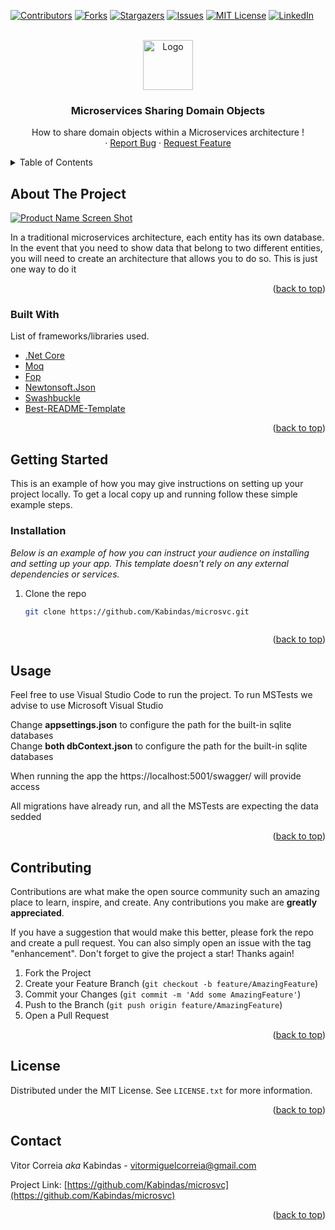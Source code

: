﻿<div id="top"></div>
<!--
*** Thanks for checking out the Best-README-Template. If you have a suggestion
*** that would make this better, please fork the repo and create a pull request
*** or simply open an issue with the tag "enhancement".
*** Don't forget to give the project a star!
*** Thanks again! Now go create something AMAZING! :D
-->



<!-- PROJECT SHIELDS -->
<!--
*** I'm using markdown "reference style" links for readability.
*** Reference links are enclosed in brackets [ ] instead of parentheses ( ).
*** See the bottom of this document for the declaration of the reference variables
*** for contributors-url, forks-url, etc. This is an optional, concise syntax you may use.
*** https://www.markdownguide.org/basic-syntax/#reference-style-links
-->
[![Contributors][contributors-shield]][contributors-url]
[![Forks][forks-shield]][forks-url]
[![Stargazers][stars-shield]][stars-url]
[![Issues][issues-shield]][issues-url]
[![MIT License][license-shield]][license-url]
[![LinkedIn][linkedin-shield]][linkedin-url]


<!-- PROJECT LOGO -->
<br />
<div align="center">
  <a href="https://github.com/Kabindas/microsvc">
    <img src="images/logo.png" alt="Logo" width="80" height="80">
  </a>

  <h3 align="center">Microservices Sharing Domain Objects</h3>

  <p align="center">
    How to share domain objects within a Microservices architecture !
    <br />
    ·
    <a href="https://github.com/Kabindas/microsvc/issues">Report Bug</a>
    ·
    <a href="https://github.com/Kabindas/microsvc/issues">Request Feature</a>
  </p>
</div>



<!-- TABLE OF CONTENTS -->
<details>
  <summary>Table of Contents</summary>
  <ol>
    <li>
      <a href="#about-the-project">About The Project</a>
      <ul>
        <li><a href="#built-with">Built With</a></li>
      </ul>
    </li>
    <li>
      <a href="#getting-started">Getting Started</a>
      <ul>
        <li><a href="#installation">Installation</a></li>
      </ul>
    </li>
    <li><a href="#usage">Usage</a></li>
    <li><a href="#roadmap">Roadmap</a></li>
    <li><a href="#contributing">Contributing</a></li>
    <li><a href="#license">License</a></li>
    <li><a href="#contact">Contact</a></li>
    <li><a href="#acknowledgments">Acknowledgments</a></li>
  </ol>
</details>



<!-- ABOUT THE PROJECT -->
## About The Project

[![Product Name Screen Shot][product-screenshot]](https://example.com)

In a traditional microservices architecture, each entity has its own database. In the event that you need to show data that belong to two different entities, you will need to create an architecture that allows you to do so. This is just one way to do it 

<p align="right">(<a href="#top">back to top</a>)</p>

### Built With

List of frameworks/libraries used.

* [.Net Core](https://dotnet.microsoft.com/en-us/download)
* [Moq](https://www.nuget.org/packages/Moq/)
* [Fop](https://www.nuget.org/packages/Fop/)
* [Newtonsoft.Json](https://www.nuget.org/packages/Newtonsoft.Json/13.0.1?_src=template)
* [Swashbuckle](https://www.nuget.org/packages/Swashbuckle.AspNetCore/6.3.0?_src=template)
* [Best-README-Template](https://github.com/othneildrew/Best-README-Template)

<p align="right">(<a href="#top">back to top</a>)</p>

<!-- GETTING STARTED -->
## Getting Started

This is an example of how you may give instructions on setting up your project locally.
To get a local copy up and running follow these simple example steps.

### Installation

_Below is an example of how you can instruct your audience on installing and setting up your app. This template doesn't rely on any external dependencies or services._

1. Clone the repo
   ```sh
   git clone https://github.com/Kabindas/microsvc.git
   ```
   ```
<p align="right">(<a href="#top">back to top</a>)</p>

<!-- USAGE EXAMPLES -->
## Usage

Feel free to use Visual Studio Code to run the project.
To run MSTests we advise to use Microsoft Visual Studio

Change <b>appsettings.json</b> to configure the path for the built-in sqlite databases<br>
Change <b>both dbContext.json</b> to configure the path for the built-in sqlite databases

When running the app the https://localhost:5001/swagger/ will provide access 

All migrations have already run, and all the MSTests are expecting the data sedded

<p align="right">(<a href="#top">back to top</a>)</p>

<!-- CONTRIBUTING -->
## Contributing

Contributions are what make the open source community such an amazing place to learn, inspire, and create. Any contributions you make are **greatly appreciated**.

If you have a suggestion that would make this better, please fork the repo and create a pull request. You can also simply open an issue with the tag "enhancement".
Don't forget to give the project a star! Thanks again!

1. Fork the Project
2. Create your Feature Branch (`git checkout -b feature/AmazingFeature`)
3. Commit your Changes (`git commit -m 'Add some AmazingFeature'`)
4. Push to the Branch (`git push origin feature/AmazingFeature`)
5. Open a Pull Request

<p align="right">(<a href="#top">back to top</a>)</p>

<!-- LICENSE -->
## License

Distributed under the MIT License. See `LICENSE.txt` for more information.

<p align="right">(<a href="#top">back to top</a>)</p>



<!-- CONTACT -->
## Contact

Vitor Correia <i>aka</i> Kabindas - vitormiguelcorreia@gmail.com

Project Link: [https://github.com/Kabindas/microsvc](https://github.com/Kabindas/microsvc)

<p align="right">(<a href="#top">back to top</a>)</p>

<!-- MARKDOWN LINKS & IMAGES -->
<!-- https://www.markdownguide.org/basic-syntax/#reference-style-links -->
[contributors-shield]: https://img.shields.io/github/contributors/Kabindas/microsvc.svg?style=for-the-badge
[contributors-url]: https://github.com/Kabindas/microsvc/graphs/contributors
[forks-shield]: https://img.shields.io/github/forks/Kabindas/microsvc.svg?style=for-the-badge
[forks-url]: https://github.com/Kabindas/microsvc/network/members
[stars-shield]: https://img.shields.io/github/stars/Kabindas/microsvc.svg?style=for-the-badge
[stars-url]: https://github.com/Kabindas/microsvc/stargazers
[issues-shield]: https://img.shields.io/github/issues/Kabindas/microsvc.svg?style=for-the-badge
[issues-url]: https://github.com/Kabindas/microsvc/issues
[license-shield]: https://img.shields.io/github/license/Kabindas/microsvc.svg?style=for-the-badge
[license-url]: https://github.com/Kabindas/microsvc/blob/master/LICENSE.txt
[linkedin-shield]: https://img.shields.io/badge/-LinkedIn-black.svg?style=for-the-badge&logo=linkedin&colorB=555
[linkedin-url]: https://linkedin.com/in/othneildrew
[product-screenshot]: images/screenshot.png

